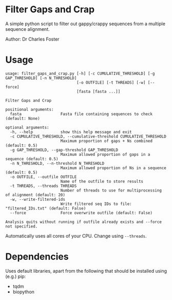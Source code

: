# Filter Gaps and Crap
A simple python script to filter out gappy/crappy sequences from a multiple sequence alignment.

Author: Dr Charles Foster

# Usage
```
usage: filter_gaps_and_crap.py [-h] [-c CUMULATIVE_THRESHOLD] [-g GAP_THRESHOLD] [-n N_THRESHOLD]
                               [-o OUTFILE] [-t THREADS] [-w] [--force]
                               [fasta [fasta ...]]

Filter Gaps and Crap

positional arguments:
  fasta                 Fasta file containing sequences to check (default: None)

optional arguments:
  -h, --help            show this help message and exit
  -c CUMULATIVE_THRESHOLD, --cumulative-threshold CUMULATIVE_THRESHOLD
                        Maximum proportion of gaps + Ns combined (default: 0.5)
  -g GAP_THRESHOLD, --gap-threshold GAP_THRESHOLD
                        Maximum allowed proportion of gaps in a sequence (default: 0.5)
  -n N_THRESHOLD, --n-threshold N_THRESHOLD
                        Maximum allowed proportion of Ns in a sequence (default: 0.5)
  -o OUTFILE, --outfile OUTFILE
                        Name of the outfile to store results
  -t THREADS, --threads THREADS
                        Number of threads to use for multiprocessing of alignment (default: 20)
  -w, --write-filtered-ids
                        Write filtered seq IDs to file: "filtered_IDs.txt" (default: False)
  --force               Force overwrite outfile (default: False)

Analysis quits without running if outfile already exists and --force not specified.
```

Automatically uses all cores of your CPU. Change using `--threads`.

# Dependencies
Uses default libraries, apart from the following that should be installed using (e.g.) pip:
- tqdm
- biopython
